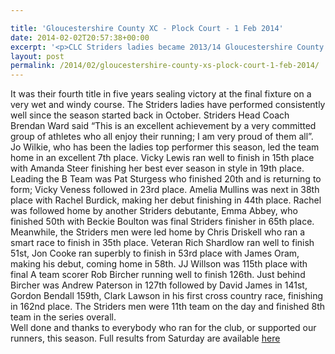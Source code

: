 ```yaml
---

title: 'Gloucestershire County XC - Plock Court - 1 Feb 2014'
date: 2014-02-02T20:57:38+00:00
excerpt: '<p>CLC Striders ladies became 2013/14 Gloucestershire County Cross Country League champions at Plock Court on Saturday.</p>'
layout: post
permalink: /2014/02/gloucestershire-county-xs-plock-court-1-feb-2014/
---
```

It was their fourth title in five years sealing victory at the final fixture on a very wet and windy course. The Striders ladies have performed consistently well since the season started back in October. Striders Head Coach Brendan Ward said &#8220;This is an excellent achievement by a very committed group of athletes who all enjoy their running; I am very proud of them all&#8221;.  
Jo Wilkie, who has been the ladies top performer this season, led the team home in an excellent 7th place. Vicky Lewis ran well to finish in 15th place with Amanda Steer finishing her best ever season in style in 19th place. Leading the B Team was Pat Sturgess who finished 20th and is returning to form; Vicky Veness followed in 23rd place. Amelia Mullins was next in 38th place with Rachel Burdick, making her debut finishing in 44th place. Rachel was followed home by another Striders debutante, Emma Abbey, who finished 50th with Beckie Boulton was final Striders finisher in 65th place.  
Meanwhile, the Striders men were led home by Chris Driskell who ran a smart race to finish in 35th place. Veteran Rich Shardlow ran well to finish 51st, Jon Cooke ran superbly to finish in 53rd place with James Oram, making his debut, coming home in 58th. JJ Willson was 115th place with final A team scorer Rob Bircher running well to finish 126th. Just behind Bircher was Andrew Paterson in 127th followed by David James in 141st, Gordon Bendall 159th, Clark Lawson in his first cross country race, finishing in 162nd place. The Striders men were 11th team on the day and finished 8th team in the series overall.  
Well done and thanks to everybody who ran for the club, or supported our runners, this season. Full results from Saturday are available <a href="http://www.glosaaa.org.uk/RESULTS_CROSS/Glos_CC_results_01February2014.pdf" target="_blank" rel="nofollow">here</a>